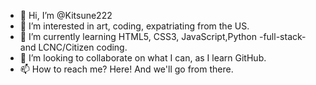 - 👋 Hi, I’m @Kitsune222
- 👀 I’m interested in art, coding, expatriating from the US.
- 🌱 I’m currently learning HTML5, CSS3, JavaScript,Python -full-stack- and LCNC/Citizen coding.
- 💞️ I’m looking to collaborate on what I can, as I learn GitHub.
- 📫 How to reach me? Here! And we'll go from there.

<!---
Kitsune222/ 
--->
